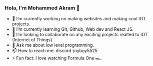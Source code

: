 ### Hola, I'm Mohammed Akram 👋

- 🔭 I’m currently working on making websites and making cool IOT projects.
- 🌱 I’m currently learning Git, Github, Web dev and React JS.
- 👯 I’m looking to collaborate on any exciting projects realted to IOT (Internet of Things).
- 💬 Ask me about low level programming.
- 📫 How to reach me: discord-joyboy5525
- ⚡ Fun fact: I love watching Formula One 🏎️.

